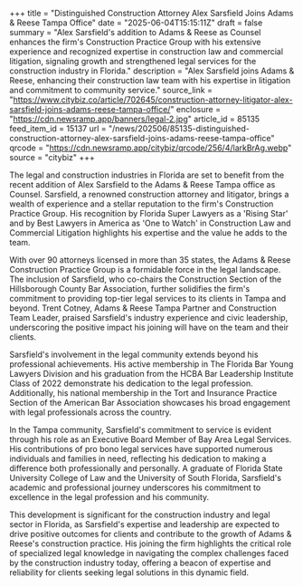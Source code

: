 +++
title = "Distinguished Construction Attorney Alex Sarsfield Joins Adams & Reese Tampa Office"
date = "2025-06-04T15:15:11Z"
draft = false
summary = "Alex Sarsfield's addition to Adams & Reese as Counsel enhances the firm's Construction Practice Group with his extensive experience and recognized expertise in construction law and commercial litigation, signaling growth and strengthened legal services for the construction industry in Florida."
description = "Alex Sarsfield joins Adams & Reese, enhancing their construction law team with his expertise in litigation and commitment to community service."
source_link = "https://www.citybiz.co/article/702645/construction-attorney-litigator-alex-sarsfield-joins-adams-reese-tampa-office/"
enclosure = "https://cdn.newsramp.app/banners/legal-2.jpg"
article_id = 85135
feed_item_id = 15137
url = "/news/202506/85135-distinguished-construction-attorney-alex-sarsfield-joins-adams-reese-tampa-office"
qrcode = "https://cdn.newsramp.app/citybiz/qrcode/256/4/larkBrAg.webp"
source = "citybiz"
+++

<p>The legal and construction industries in Florida are set to benefit from the recent addition of Alex Sarsfield to the Adams & Reese Tampa office as Counsel. Sarsfield, a renowned construction attorney and litigator, brings a wealth of experience and a stellar reputation to the firm's Construction Practice Group. His recognition by Florida Super Lawyers as a 'Rising Star' and by Best Lawyers in America as 'One to Watch' in Construction Law and Commercial Litigation highlights his expertise and the value he adds to the team.</p><p>With over 90 attorneys licensed in more than 35 states, the Adams & Reese Construction Practice Group is a formidable force in the legal landscape. The inclusion of Sarsfield, who co-chairs the Construction Section of the Hillsborough County Bar Association, further solidifies the firm's commitment to providing top-tier legal services to its clients in Tampa and beyond. Trent Cotney, Adams & Reese Tampa Partner and Construction Team Leader, praised Sarsfield's industry experience and civic leadership, underscoring the positive impact his joining will have on the team and their clients.</p><p>Sarsfield's involvement in the legal community extends beyond his professional achievements. His active membership in The Florida Bar Young Lawyers Division and his graduation from the HCBA Bar Leadership Institute Class of 2022 demonstrate his dedication to the legal profession. Additionally, his national membership in the Tort and Insurance Practice Section of the American Bar Association showcases his broad engagement with legal professionals across the country.</p><p>In the Tampa community, Sarsfield's commitment to service is evident through his role as an Executive Board Member of Bay Area Legal Services. His contributions of pro bono legal services have supported numerous individuals and families in need, reflecting his dedication to making a difference both professionally and personally. A graduate of Florida State University College of Law and the University of South Florida, Sarsfield's academic and professional journey underscores his commitment to excellence in the legal profession and his community.</p><p>This development is significant for the construction industry and legal sector in Florida, as Sarsfield's expertise and leadership are expected to drive positive outcomes for clients and contribute to the growth of Adams & Reese's construction practice. His joining the firm highlights the critical role of specialized legal knowledge in navigating the complex challenges faced by the construction industry today, offering a beacon of expertise and reliability for clients seeking legal solutions in this dynamic field.</p>